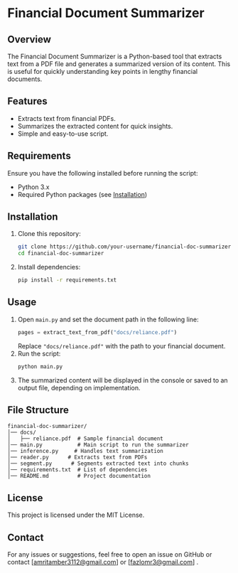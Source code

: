 # Financial Document Summarizer

## Overview
The Financial Document Summarizer is a Python-based tool that extracts text from a PDF file and generates a summarized version of its content. This is useful for quickly understanding key points in lengthy financial documents.

## Features
- Extracts text from financial PDFs.
- Summarizes the extracted content for quick insights.
- Simple and easy-to-use script.

## Requirements
Ensure you have the following installed before running the script:

- Python 3.x
- Required Python packages (see [Installation](#installation))

## Installation
1. Clone this repository:
   ```bash
   git clone https://github.com/your-username/financial-doc-summarizer.git
   cd financial-doc-summarizer
   ```
2. Install dependencies:
   ```bash
   pip install -r requirements.txt
   ```

## Usage
1. Open `main.py` and set the document path in the following line:
   ```python
   pages = extract_text_from_pdf("docs/reliance.pdf")
   ```
   Replace `"docs/reliance.pdf"` with the path to your financial document.
2. Run the script:
   ```bash
   python main.py
   ```
3. The summarized content will be displayed in the console or saved to an output file, depending on implementation.

## File Structure
```
financial-doc-summarizer/
│── docs/
│   ├── reliance.pdf  # Sample financial document
│── main.py           # Main script to run the summarizer
│── inference.py     # Handles text summarization
│── reader.py      # Extracts text from PDFs
│── segment.py      # Segments extracted text into chunks
│── requirements.txt  # List of dependencies
│── README.md         # Project documentation
```

## License
This project is licensed under the MIT License.

## Contact
For any issues or suggestions, feel free to open an issue on GitHub or contact [amritamber3112@gmail.com] or [fazlomr3@gmail.com] .

